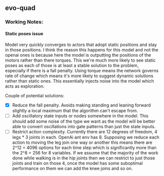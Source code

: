 ## evo-quad


### Working Notes:

#### Static poses issue

Model very quickly converges to actors that adopt static positions and stay in those positions. I think the reason this happens for this model and not the openai ones is because here the model is outputting the positions of the motors rather than there torques. This we're much more likely to see static poses as each of those is at least a stable solution to the problem, especially if there is a fall penalty. Using torque means the network governs rate of change which means it's more likely to suggest dynamic solutions rather than static ones. This essentially injects noise into the model which acts as exploration.

Couple of potential solutions:
  - [x] Reduce the fall penalty. Avoids making standing and leaning forward slightly a local maximum that the algorithm can't escape from.
  - [ ] Add oscillatory state inputs or nodes somewhere in the model. This should add some noise of the type we want as the model will be better able to convert oscillations into gate patterns than just the state inputs.
  - [ ] Restrict action complexity. Currently there are 12 degrees of freedom, 4 legs * 3 joints in each. OpenAi ant env has 8. Supposing we reduce each action to moving the leg join one way or another this means there are 2^12 = 4096 options for each time step which is significantly more than the 2^8 = 256 for 8 variables. If we assume that the majority of the work done while walking is in the hip joints then we can restrict to just those joints and train on those 4, once the model has some suboptimal performance on them we can add the knee joins and so on.
